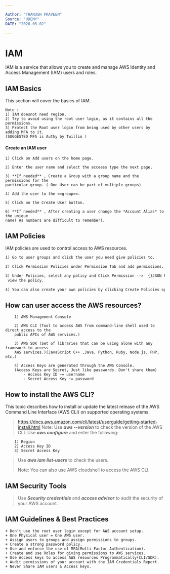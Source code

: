 ```yaml
---

Author: "THANUSH PRAVEEN"
Source: "UDEMY"
DATE: "2020-05-02"

---
```


# IAM

IAM is a service that allows you to create and manage AWS Identity and Access Management (IAM) users and roles.

## IAM Basics

This section will cover the basics of IAM.

``` text
Note : 
1) IAM doesnot need region.
2) Try to avoid using the root user login, as it contains all the permissions.
3) Protect the Root user login from being used by other users by adding MFA to it. 
(SUGGESTED MFA is Authy by Twillio )
```

#### Create an IAM user

``` text
1) Click on Add users on the home page.

2) Enter the user name and select the acceess type the next page.

3) **If needed** , Create a Group with a group name and the permissions for the 
particular group. ( One User can be part of multiple groups)

4) Add the user to the ==group==.

5) Click on the Create User button.

6) **If needed** , After creating a user change the *Account Alias* to the unique 
name( As numbers are difficult to remember).
```

## IAM Policies

IAM policies are used to control access to AWS resources.

``` markdown
1) Go to user groups and click the user you need give policies to.

2) Click Permission Policies under Permission Tab and add permissions.

3) Under Policies, select any policy and Click Permission -->  {}JSON Policy and
 view the policy.

4) You can also create your own policies by clicking Create Policies option
```

## How can user access the AWS resources?

``` text
    1) AWS Management Console

    2) AWS CLI (Tool to access AWS from command-line shell used to direct access to the 
    public APIs of AWS services.)

    3) AWS SDK (Set of libraries that can be using alone with any framework to access 
    AWS services.)(JavaScript C++ ,Java, Python, Ruby, Node.js, PHP, etc.)

    4) Access Keys are generated through the AWS Console.
    (Access Keys are Secret, Just like passwords. Don't share them)
        - Access Key ID ~= username
        - Secret Access Key ~= password
```

## How to install the AWS CLI?

This topic describes how to install or update the latest release of the AWS Command Line Interface (AWS CLI) on supported operating systems.

> <https://docs.aws.amazon.com/cli/latest/userguide/getting-started-install.html>
> Note: Use ***aws --version*** to check the version of the AWS CLI.
> Use ***aws configure*** and enter the following:

``` text
    1) Region
    2) Access Key ID
    3) Secret Access Key
```

> Use ***aws iam list-users*** to check the users.
>
> Note: You can also use AWS cloudshell to access the AWS CLI.

## IAM Security Tools

> Use ***Security credentials*** and ***access advisor*** to audit the security of your AWS account.

## IAM Guidelines & Best Practices

    + Don't use the root user login except for AWS account setup.
    + One Physical user = One AWS user.
    + Assign users to groups and assign permissions to groups.
    + Create a strong password policy.
    + Use and enforce the use of MFA(Multi Factor Authentication).
    + Create and use Roles for giving permissions to AWS services.
    + Use Access keys to access AWS resources Programmatically(CLI/SDK).
    + Audit permissions of your account with the IAM Credentials Report.
    + Never Share IAM users & Access keys.
